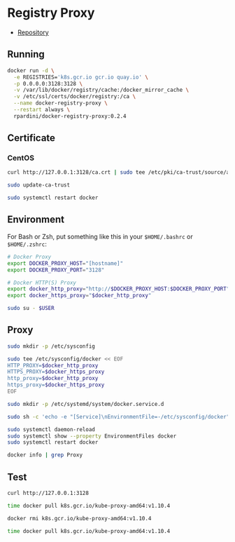 # Registry Proxy

- [Repository](https://github.com/rpardini/docker-registry-proxy)

## Running

```sh
docker run -d \
  -e REGISTRIES='k8s.gcr.io gcr.io quay.io' \
  -p 0.0.0.0:3128:3128 \
  -v /var/lib/docker/registry/cache:/docker_mirror_cache \
  -v /etc/ssl/certs/docker/registry:/ca \
  --name docker-registry-proxy \
  --restart always \
  rpardini/docker-registry-proxy:0.2.4
```

## Certificate

### CentOS

```sh
curl http://127.0.0.1:3128/ca.crt | sudo tee /etc/pki/ca-trust/source/anchors/docker-registry-proxy.crt
```

```sh
sudo update-ca-trust
```

```sh
sudo systemctl restart docker
```

## Environment

For Bash or Zsh, put something like this in your `$HOME/.bashrc` or `$HOME/.zshrc`:

```sh
# Docker Proxy
export DOCKER_PROXY_HOST="[hostname]"
export DOCKER_PROXY_PORT="3128"

# Docker HTTP(S) Proxy
export docker_http_proxy="http://$DOCKER_PROXY_HOST:$DOCKER_PROXY_PORT"
export docker_https_proxy="$docker_http_proxy"
```

```sh
sudo su - $USER
```

## Proxy

```sh
sudo mkdir -p /etc/sysconfig
```

```sh
sudo tee /etc/sysconfig/docker << EOF
HTTP_PROXY=$docker_http_proxy
HTTPS_PROXY=$docker_https_proxy
http_proxy=$docker_http_proxy
https_proxy=$docker_https_proxy
EOF
```

```sh
sudo mkdir -p /etc/systemd/system/docker.service.d
```

```sh
sudo sh -c 'echo -e "[Service]\nEnvironmentFile=-/etc/sysconfig/docker" >> /etc/systemd/system/docker.service.d/http-proxy.conf'
```

```sh
sudo systemctl daemon-reload
sudo systemctl show --property EnvironmentFiles docker
sudo systemctl restart docker
```

```sh
docker info | grep Proxy
```

## Test

```sh
curl http://127.0.0.1:3128
```

```sh
time docker pull k8s.gcr.io/kube-proxy-amd64:v1.10.4
```

```sh
docker rmi k8s.gcr.io/kube-proxy-amd64:v1.10.4
```

```sh
time docker pull k8s.gcr.io/kube-proxy-amd64:v1.10.4
```
